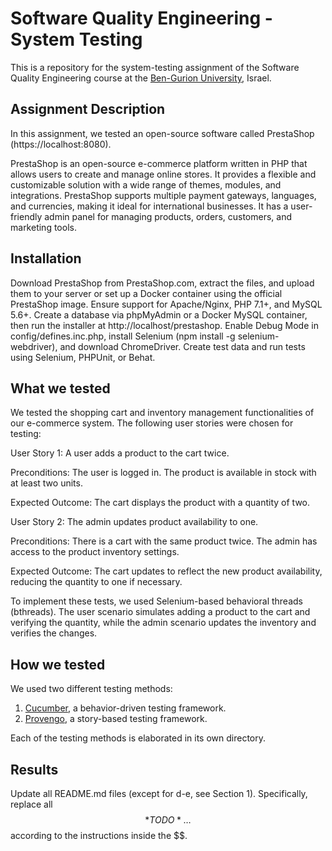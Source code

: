 # Software Quality Engineering - System Testing
This is a repository for the system-testing assignment of the Software Quality Engineering course at the [Ben-Gurion University](https://in.bgu.ac.il/), Israel.

## Assignment Description
In this assignment, we tested an open-source software called PrestaShop (https://localhost:8080).

PrestaShop is an open-source e-commerce platform written in PHP that allows users to create and manage online stores.
It provides a flexible and customizable solution with a wide range of themes, modules, and integrations.
PrestaShop supports multiple payment gateways, languages, and currencies, making it ideal for international businesses.
It has a user-friendly admin panel for managing products, orders, customers, and marketing tools.

## Installation
Download PrestaShop from PrestaShop.com, extract the files, and upload them to your server or set up a Docker container using the official PrestaShop image.
Ensure support for Apache/Nginx, PHP 7.1+, and MySQL 5.6+.
Create a database via phpMyAdmin or a Docker MySQL container, then run the installer at http://localhost/prestashop.
Enable Debug Mode in config/defines.inc.php, install Selenium (npm install -g selenium-webdriver), and download ChromeDriver.
Create test data and run tests using Selenium, PHPUnit, or Behat.

## What we tested
We tested the shopping cart and inventory management functionalities of our e-commerce system.
The following user stories were chosen for testing:

User Story 1: A user adds a product to the cart twice.

Preconditions:
The user is logged in.
The product is available in stock with at least two units.

Expected Outcome:
The cart displays the product with a quantity of two.

User Story 2: The admin updates product availability to one.

Preconditions:
There is a cart with the same product twice.
The admin has access to the product inventory settings.

Expected Outcome:
The cart updates to reflect the new product availability,
reducing the quantity to one if necessary.

To implement these tests, we used Selenium-based behavioral threads (bthreads).
The user scenario simulates adding a product to the cart and verifying the quantity,
while the admin scenario updates the inventory and verifies the changes.

## How we tested
We used two different testing methods:
1. [Cucumber](https://cucumber.io/), a behavior-driven testing framework.
2. [Provengo](https://provengo.tech/), a story-based testing framework.

Each of the testing methods is elaborated in its own directory. 

## Results
Update all README.md files (except for d-e, see Section 1). Specifically, replace all $$*TODO*…$$ according to the instructions inside the $$.
